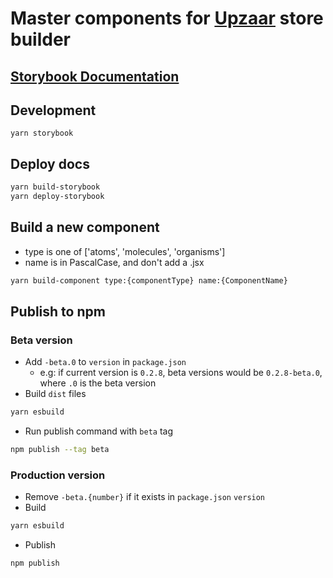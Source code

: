 # Master components for [Upzaar](https://www.upzaar.com) store builder

## [Storybook Documentation](https://buttercloud.github.io/master-components/)

## Development
```
yarn storybook
```

## Deploy docs
```sh
yarn build-storybook
yarn deploy-storybook
```

## Build a new component
- type is one of ['atoms', 'molecules', 'organisms']
- name is in PascalCase, and don't add a .jsx
```sh
yarn build-component type:{componentType} name:{ComponentName}
```

## Publish to npm
### Beta version
  - Add `-beta.0` to `version` in `package.json`
    - e.g: if current version is `0.2.8`, beta versions would be `0.2.8-beta.0`, where `.0` is the beta version
  - Build `dist` files
  ```sh
  yarn esbuild
  ```
  - Run publish command with `beta` tag
  ```sh
  npm publish --tag beta
  ```
### Production version
  - Remove `-beta.{number}` if it exists in `package.json` `version`
  - Build
  ```sh
  yarn esbuild
  ```
  - Publish
  ```sh
  npm publish
  ```
